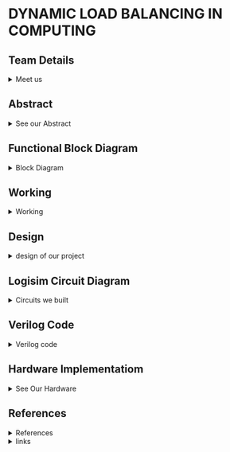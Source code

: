 # DYNAMIC LOAD BALANCING IN COMPUTING

<!-- First Section -->
## Team Details
<details> 
  <summary>Meet us</summary>

  > Semester: 3rd Sem B. Tech. CSE

  > Section: S2

  >Team-ID: S2-T16 

  > Member-1:	G. SANTHOSH BALAJI , 231CS224 , santhoshbalajig.231cs224@nitk.edu.in


  > Member-2:	M. DATTATREYA LAXMI NARASIMHA , 231CS231, manepallidattatreyalaxminarasimha.231cs231@nitk.edu.in


  > Member-3:	T. SAI NISHNATH RAO , 231CS260 , tungenasainishnathrao.231cs260@nitk.edu.in

</details>

<!-- Second Section -->
## Abstract
<details>
  <summary>See our Abstract</summary>
  
 ### Motivation
 
  In an era where computing demands are increasing hence, efficient resource management is crucial to
  ensure better performance and reliability in distributed systems and cloud infrastructures.
  General static load balancing methods generally fail in dynamically changing workloads, 
  leading to inefficiencies. Dynamic load balancing emerges as a crucial solution.

### Problem Statement

This project aims to create a dynamic load balancing system that automatically adjusts on how workloads are shared among servers to prevent any single server from becoming
overwhelmed. The goal is to improve overall system speed and efficiency, especially when the number
of tasks change.

### Features

• The clock is used to synchronize the operations of all components. This guarantees that no two
tasks are allocated at the same time, preventing conflicts or misallocations. It displays the time
for the request to get accepted by server.

• LEDs are incorporated to provide real-time visual feedback of the system’s operation.

• If a server’s counter exceeds a predefined threshold, the system initiates load rebalancing.Which
reassigns the request to different server.

• Dynamic load balancing systems can prioritize certain tasks over others based on predefined
criteria such as urgency, resource intensity or deadline.

• Dynamic load balancing can reduce the overall power consumption of a system.


</details>



## Functional Block Diagram
<details>
  <summary>Block Diagram</summary>  


![dds](https://github.com/user-attachments/assets/120739ab-7096-4d4e-b12c-97c9306b10cf)

</details>

## Working

<details>

<summary>Working</summary>

### Working

 ####  Load Balancer Description
 Dynamic Load Balancer is designed to distribute tasks efficiently across three servers based on their current
 load. It receives an 8-bit input, where each bit represents a specific task, once a task is identified it compares
 loads of the three servers and assigns the task to the least loaded server. After allocation it checks whether
 any of the servers are approaching the predefined load threshold If one or more servers are nearing this
 threshold, the load balancer generates a signal alerting the system to the increasing load. If all servers exceed
 the threshold, an overload signal is triggered, indicating that no server can take more tasks without being
 overburdened. The system operates continuously, processing tasks one by one and dynamically distributing
 them to maintain load balance across the servers.

 ![main](https://github.com/user-attachments/assets/cbaecf4f-cd7a-4c8b-b6c9-8c8193ffef83)

 (a) Truth Table of Load Balancer
  #### Key Components of the Load Balancer Design
 ##### Priority Encoder (8-to-3):
 • Function:
 Converts an 8-bit input signal (representing tasks) into a 3-bit output signal. The 3-bit output indicates
 the position of the highest-priority task (i.e., the first non-zero bit).
 • Working:
 The encoder checks each bit of the input from highest (bit 7) to lowest (bit 0). It outputs a 3-bit code
 representing the index of the highest-priority bit that is set to ’1’.

 ![priority](https://github.com/user-attachments/assets/61c136fe-c99c-4280-8bc4-404c98759d13)

(b) Priority encoder Truth Table

  ##### Decoder (3-to-8):
 • Function:
 Takes the 3-bit input from the priority encoder and outputs an 8-bit signal, with one bit set to ’1’
 representing the corresponding task position.
 • Working:
 The decoder maps the 3-bit input to a single active line in the 8-bit output. This active line represents
 the task that will be processed, with all other tasks cleared.

 ![decoder](https://github.com/user-attachments/assets/1bd82847-305a-490c-80a1-73d795971b6f)

 (c) Decoder 3 to 8 Truth Table
 ##### Multiplexer:
 • Function:
 The Multiplexer (MUX) has several inputs and additional input called select lines and a single output
 which is based on the select lines.
 • Working:
 The Multiplexer (MUX) selects one of several input signals and forwards the selected input into a
 single output line based on the select lines which determines the qualities of the output.

 ![multiplexer](https://github.com/user-attachments/assets/041799ca-4433-4c58-a7b3-64344bb4e392)

(d) Multiplexer Truth Table
 ##### D Flip-Flop:
 • Function:
 A simple memory element used to store a bit value. It updates its output on the rising edge of the
 clock or reset signal.
 
• Working:
 In this circuit, the D flip-flop is not explicitly used in the load balancer design, but it could be used
 for task or state synchronization.
  ##### 4-Bit Comparator:
 • Function:
 Compares two 4-bit inputs and outputs signal indicates whether inputs are equal or which input is
 greater.
 
 • Working:
 The comparators in this circuit are used to compare the current load of the servers. They help identify
 which server has the least number of tasks.
 
 • Comparison Equation for server counts:
 
 server1_least=(server1_count<=server2_count)(server1_count<=server3_count)
 
 server2_least=(server2_count<=server3_count)(server2_count<server1_count)
 
 server3_least=(server3_count<server1_count)(server3_count<server2_count
 

![4-bit comp](https://github.com/user-attachments/assets/3776bd52-cf93-47ec-8c96-367949245a94)

 (e) 4-bit comparator Truth Table
 ##### 4-Bit Counter:
 • Function:
 Increments a 4-bit count on each clock cycle.
 • Working:
 When a clock is at positive edge then the counter increases by one unit
 
 • Server Count Update:

 ![server](https://github.com/user-attachments/assets/61b1d390-d7ac-4175-a77b-39584d037de1)

 
##### HEX-Display:
 • Function: HEX display is a type of 7-segment display designed to represent hexadecimal (base-16)
 digits. It can display numbers from 0 to 9 and letters from A to F, which correspond to hexadecimal
 digits.The hex display operates using binary inputs that are converted into hexadecimal output.
#### Load balancing Module
 ##### Input Signals:
 • Tasks: An 8-bit input representing available tasks.
 
 • Clock and Reset: Clock and reset signals for synchronous operation.
 
##### Output Signals:
 • HEX-display: HEX display’s are used for indicating the number of tasks assigned to a server.
 
 • LED: LED’s are used to indicate the overload and trigger.
 
 • Trigger: Signal indicating if any server’s task count exceeds a threshold.
 
 • Overload: Signal indicating if all servers’ task counts exceed the threshold.
 
 ##### Internal Logic:
 • Task Encoding: The Priority Encoder encodes the current task to a 3-bit code representing the
 highest-priority task.
 
 • Task Decoding: The Decoder decodes this 3-bit code to an 8-bit signal representing the remaining
 tasks after processing the current one.
 
 • Task Assignment: The output of the 3-Input 4-bit comparator we built , the server with the fewest
 tasks receives the new task. The multiplexer is used to assign the corresponding server hence the task
 counter is incremented.
 
 • Task Update: The 8-Input Flip-Flop register updates to reflect the remaining tasks.
 
 • Threshold Monitoring: The Comparator compares each server’s count with a threshold (set to 3).
 
 If any server exceeds the threshold, the system triggers for rebalancing an LED is used to display it .
 
 If all servers exceed the threshold, the system overloads a LED is used to display it.
 #### Operation Flow
 • Task Input: The input (8 bits) indicates which tasks are currently available.
 
 • Priority Encoding: The priority encoder identifies the highest priority active task.
 
 • Task Assignment: The decoder activates the corresponding task output, allowing the system to
 determine which task is to be handled next.
 
 • Load Tracking: The comparator compares the current load on each server. Then a multiplexer is
 used to assign the task to the server with the least current load.
 
 • Threshold Monitoring: If the load on any server exceeds a predefined threshold, the overload
 signal is activated, allowing for potential scaling or alerting mechanisms.


### Flowchart



![flowchart](https://github.com/user-attachments/assets/cf6bb252-001f-4627-a021-8c0b6b446b7e)


</details>

## Design
<details>
  <summary>design of our project</summary>
  
  ### Load balancing Module
  
 ##### Input Signals:
 • Tasks: An 8-bit input representing available tasks.
 
 • Clock and Reset: Clock and reset signals for synchronous operation.
 
##### Output Signals:
 • HEX-display: HEX display’s are used for indicating the number of tasks assigned to a server.
 
 • LED: LED’s are used to indicate the overload and trigger.
 
 • Trigger: Signal indicating if any server’s task count exceeds a threshold.
 
 • Overload: Signal indicating if all servers’ task counts exceed the threshold.
 
 ##### Internal Logic:
 • Task Encoding: The Priority Encoder encodes the current task to a 3-bit code representing the
 highest-priority task.
 
 • Task Decoding: The Decoder decodes this 3-bit code to an 8-bit signal representing the remaining
 tasks after processing the current one.
 
 • Task Assignment: The output of the 3-Input 4-bit comparator we built , the server with the fewest
 tasks receives the new task. The multiplexer is used to assign the corresponding server hence the task
 counter is incremented.
 
 • Task Update: The 8-Input Flip-Flop register updates to reflect the remaining tasks.
 
 • Threshold Monitoring: The Comparator compares each server’s count with a threshold (set to 3).
 
 If any server exceeds the threshold, the system triggers for rebalancing an LED is used to display it .
 
 If all servers exceed the threshold, the system overloads a LED is used to display it.
 ### Operation Flow
 • Task Input: The input (8 bits) indicates which tasks are currently available.
 
 • Priority Encoding: The priority encoder identifies the highest priority active task.
 
 • Task Assignment: The decoder activates the corresponding task output, allowing the system to
 determine which task is to be handled next.
 
 • Load Tracking: The comparator compares the current load on each server. Then a multiplexer is
 used to assign the task to the server with the least current load.
 
 • Threshold Monitoring: If the load on any server exceeds a predefined threshold, the overload
 signal is activated, allowing for potential scaling or alerting mechanisms.


### Flowchart


![flowchart](https://github.com/user-attachments/assets/cf6bb252-001f-4627-a021-8c0b6b446b7e)
</details>


## Logisim Circuit Diagram

<details>

<summary>Circuits we built</summary>


![S2-T16](https://github.com/user-attachments/assets/fbabd67f-6a85-46a2-ba13-0e4d5a0a6395)
• The Dynamic Load Balancer Circuit dynamically allocates tasks to three servers based on their load,
ensuring even distribution.  
• The main components and their functionality are as follows:  
• Task Input Queue: Tasks are queued up here, ready to be assigned to one of the servers.  
• Load Comparator and Logic Gates: These components monitor the current load on each server and
compare them. As they are decribed below.  
• Servers (S1, S2, S3): Three servers handle tasks, each with a load counter.  
• Display Indicators:  
– Red Display indicates tasks assigned to Server-1.  
– Blue Display indicates tasks assigned to Server-2.  
– Pink Display indicates tasks assigned to Server-3.  
• Overload Detection: An overload LED lights up if any server reaches the load threshold.  
• Rebalancing Trigger: If a server is overloaded, load rebalancing is triggered.  
• Control Signals: Clock pulse to assign tasks. Reset button to reset the circuit.  

![8-Input flip flop ](https://github.com/user-attachments/assets/ca8849b2-f49e-4251-802b-7bdd85dd3bb5)

The 8-input Flip-Flop circuit is designed to store 8 bits of data at a time.  
Working:  
• Inputs: There are 8 input lines, along with a clock (clk) and a clear.  
• The clear button resets the flip-flops when set to 1.  
• Flip-Flops: The 8 individual flip-flops store each bit of the input.Each flip-flop has an clear button
and a output (Q).  
• Output: The stored 8-bit data is provided as output with 8-bits  

![3-Input 4-bit comparator ](https://github.com/user-attachments/assets/28bf059e-dcfb-48a0-a1cf-7f78662a216f)

The 3-input, 4-bit comparator is designed to compare the counters of three servers (Server-1, Server-2, and
Server-3). Each server provides a 4-bit input, which represents its current load or task count.  
Working:  
• Inputs: The 4-bit counters from each server are fed into the comparator.  
• Logic Gates: The comparator uses a combination of AND, OR, and NOT gates to compare the inputs
from the three servers.  
• The logic gates process the inputs to determine which server has the smallest count.  
• Outputs: After comparison, three outputs are generated for each server the server with least connections in high and remaining are low.  
  
</details>

## Verilog Code
<details>
<summary>Verilog code</summary>  
  
<details>

<summary>Gate-level</summary>

#### Load balancer:

 The load balancer continuously monitors the task counts of each server. If any server's load exceeds a predefined threshold, the system generates an overload signal, indicating that the server is at capacity. This design enhances the efficiency and performance of the overall system, especially in dynamic computing environments where task loads fluctuate.

 
    module load_balancer_gate_level (
    input [7:0] tasks,
    input clk, reset,
    output reg [3:0] server1_count, server2_count, server3_count,
    output trigger,
    output overload
    );

    wire [2:0] priority_task;
    wire [7:0] remaining_tasks;
    reg [7:0] tasks_reg;
    
    wire server1_least, server2_least, server3_least;

    
    priority_encoder_8to3 encoder(.in(tasks_reg), .out(priority_task));

    
    decoder_3to8 decoder(.in(priority_task), .out(remaining_tasks));

    
    always @(posedge clk or posedge reset) begin
        if (reset)
            tasks_reg <= tasks;
        else if (tasks_reg != 0)
            tasks_reg <= remaining_tasks;
    end

   
    comparator_4bit comp1(.a(server1_count), .b(server2_count), .less_than(server1_least));
    comparator_4bit comp2(.a(server2_count), .b(server3_count), .less_than(server2_least));
    comparator_4bit comp3(.a(server3_count), .b(server1_count), .less_than(server3_least));

    
    always @(posedge clk or posedge reset) begin
        if (reset) begin
            server1_count <= 0;
            server2_count <= 0;
            server3_count <= 0;
        end
        else if (tasks_reg != 0) begin
            if (server1_least) 
                server1_count <= server1_count + 1;
            else if (server2_least) 
                server2_count <= server2_count + 1;
            else 
                server3_count <= server3_count + 1;
        end
    end

    reg [3:0]threshold = 4'b0011;
    wire server1_threshold, server2_threshold, server3_threshold;

    comparator_4bit thre1(.a(threshold), .b(server1_count), .less_than(server1_threshold));
    comparator_4bit thre2(.a(threshold), .b(server2_count), .less_than(server2_threshold));
    comparator_4bit thre3(.a(threshold), .b(server3_count), .less_than(server3_threshold));

    or(trigger,server1_threshold,server2_threshold,server3_threshold);
    and(overload,server1_threshold,server2_threshold,server3_threshold);

    endmodule

#### Priority Encoder (8-to-3):
This module takes an 8-bit input representing tasks and outputs a 3-bit signal indicating the highest priority task. The highest bit represents the task that should be assigned first based on the current load.


    module priority_encoder_8to3 (
    input [7:0] in,
    output [2:0] out
    );

    wire in_high, in_mid;
    wire in7_or_in6, in7_or_in6_or_in5, in7_or_in6_or_in5_or_in4, in3_or_in2, not_in6, not_in_high, not_in_mid;


    or (in7_or_in6, in[7], in[6]);
    or (in7_or_in6_or_in5, in7_or_in6, in[5]);
    or (in_high, in7_or_in6_or_in5, in[4]);


    or (in3_or_in2, in[3], in[2]);
    assign in_mid = in3_or_in2;


    and (out[2], in_high);

    not (not_in_high, in_high);
    and (Y1_mid_term, not_in_high, in_mid);
    or (Y1_or_term, in[7], in[6], Y1_mid_term);
    and (out[1], Y1_or_term);

    not (not_in6, in[6]);
    not (not_in_mid, in_mid);
    and (Y0_mid_term1, not_in6, in[5]);
    and (Y0_mid_term2, not_in_high, not_in_mid, in[1]);
    or (Y0_or_term, in[7], Y0_mid_term1, Y0_mid_term2);
    and (out[0], Y0_or_term);

    endmodule

#### Decoder (3-to-8):
The decoder converts the 3-bit output from the priority encoder back into an 8-bit signal. This 8-bit signal activates the corresponding task output, ensuring that the correct task is assigned to the identified server.

    module decoder_3to8 (
    input [2:0] in,
    output [7:0] out
    );

    wire in0_inv, in1_inv, in2_inv;

    not (in0_inv, in[0]);
    not (in1_inv, in[1]);
    not (in2_inv, in[2]);

    and (out[0], in0_inv, in1_inv, in2_inv);
    and (out[1], in[0], in1_inv, in2_inv);
    and (out[2], in0_inv, in[1], in2_inv);
    and (out[3], in[0], in[1], in2_inv);
    and (out[4], in0_inv, in1_inv, in[2]);
    and (out[5], in[0], in1_inv, in[2]);
    and (out[6], in0_inv, in[1], in[2]);
    and (out[7], in[0], in[1], in[2]);

    endmodule

#### D Flip-Flop: 
This flip-flop is used to store the current state of the task and updates the state on the rising edge of the clock. It ensures that the system correctly tracks which tasks are currently being processed.

    module d_flip_flop (
    input clk, reset, d,
    output reg q
    );


    always @(posedge clk or posedge reset) begin
        if (reset)
            q <= 0;
        else
            q <= d;
    end

    endmodule
#### 4-Bit Comparator: 
The comparator is essential for comparing the task counts of the three servers. It determines which server has the least load and therefore should receive the next task. By continually comparing the loads, the system can make informed decisions on task distribution.

    module comparator_4bit (
      input [3:0] a,
      input [3:0] b,
      output less_than
     );
  
  
    wire eq0, eq1, eq2, eq3;
    wire lt0, lt1, lt2, lt3;
  
    wire eq01, eq012, eq0123;
    wire lt01, lt012, lt0123;
  
    xnor(eq0, a[0], b[0]);
    xnor(eq1, a[1], b[1]);
    xnor(eq2, a[2], b[2]);
    xnor(eq3, a[3], b[3]);
  
    and(lt0, ~a[0], b[0]);
    and(lt1, ~a[1], b[1]);
    and(lt2, ~a[2], b[2]);
    and(lt3, ~a[3], b[3]);
  
    and(eq01, eq0, eq1);
    and(eq012, eq01, eq2);
    and(eq0123, eq012, eq3);
  
    wire eq1_and_lt0, eq2_and_lt01, eq3_and_lt012;
    and(eq1_and_lt0, eq1, lt0);
    or(lt01, lt1, eq1_and_lt0);
  
    and(eq2_and_lt01, eq2, lt01);
    or(lt012, lt2, eq2_and_lt01);
  
    and(eq3_and_lt012, eq3, lt012);
    or(lt0123, lt3, eq3_and_lt012);
  
    assign less_than = lt0123;

    endmodule

#### 2-Bit Counter: 

This counter keeps track of the number of tasks assigned to each server. It increments its count on each clock cycle, allowing the load balancer to monitor the distribution of tasks accurately.


    module counter_2bit (
    input clk, reset,
    output reg [1:0] count
    );


    always @(posedge clk or posedge reset) begin
        if (reset)
            count <= 0;
        else
            count <= count + 1;
    end
    endmodule


   
</details>
    

<details>

<summary>Behaviourial model</summary>


    module load_balancer_behavioral (
    input [7:0] tasks,
    input clk,
    input reset,
    output reg [3:0] server3_count,
    output reg [3:0] server2_count,
    output reg [3:0] server1_count,
    output reg trigger,
    output reg overload
    );

    reg [3:0] server_load [0:2];
    integer i;

    always @(posedge clk or posedge reset) begin
        if (reset) begin
            server3_count <= 0;  
            server2_count <= 0;
            server1_count <= 0;
            server_load[0] <= 2;
            server_load[1] <= 0;
            server_load[2] <= 0;
            trigger <= 0;
            overload <= 0;
        end 
        else begin
            for (i = 0; i < 8; i = i + 1) begin
                if (tasks[i] == 1) begin
                    if (server_load[0] <= server_load[1] && server_load[0] <= server_load[2]) begin
                        server_load[0] <= server_load[0] + 1;
                        server3_count <= server3_count + 1;
                    end
                    else if (server_load[1] <= server_load[0] && server_load[1] <= server_load[2]) begin
                        server_load[1] <= server_load[1] + 1;
                        server2_count <= server2_count + 1;
                    end
                    else begin
                        server_load[2] <= server_load[2] + 1;
                        server1_count <= server1_count + 1;
                    end
                end
            end
        end


        if (server1_count >= 4'b0011 || server2_count >= 4'b0011 || server3_count >= 4'b0011) begin
            trigger <= 1'b1;
        end 
        else begin
            trigger <= 1'b0;
        end


        if (server1_count >= 4'b0011 && server2_count >= 4'b0011 && server3_count >= 4'b0011) begin
            overload <= 1'b1;
        end 
        else begin
            overload <= 1'b0;
        end
    end
    endmodule
    
</details>

 <details>

<summary>Test bench</summary>


    module testbench;
    reg [7:0] tasks;
    reg clk, reset;
    wire [3:0] server1_count, server2_count, server3_count;
    wire trigger;
    wire overload;
    integer i, num_tasks;

    load_balancer lb(.tasks(tasks), .clk(clk), .reset(reset), .server1_count(server1_count), .server2_count(server2_count), .server3_count(server3_count), .trigger(trigger), .overload(overload));
 
    always #5 clk = ~clk;

    initial begin
        clk = 0; 
        reset = 1; 
        tasks = 8'b1011111;
        
        num_tasks = 0;
        for (i = 0; i < 8; i = i + 1) begin
            if (tasks[i] == 1'b1)
                num_tasks = num_tasks + 1;
        end 

        #10 reset = 0; 
        
        for (i = 0; i < num_tasks; i = i + 1) begin
            #10;
        end

        $finish;
    end

    
    initial begin
        $dumpfile("DDS.vcd");
        $dumpvars(0,testbench);
        $display("Task queue:%b",tasks);
        $monitor("Time: %0d || Server3: %d || Server2: %d || Server1: %d || trigger: %b || overload: %b ", $time, server1_count, server2_count, server3_count, trigger, overload);
    end
    
    endmodule

</details>

<details>

 <summary>verilog output</summary>

 ![outputs](https://github.com/user-attachments/assets/d7570b58-e32a-4a2e-9241-f970a2bfe7e0)

  </details>

  </details>

## Hardware Implementatiom
<details>
  <summary>See Our Hardware</summary>

  
In this project, we aim to design a dynamic load balancer circuit using fundamental digital components.
The initial design was intended to distribute tasks across three servers by dynamically assessing and
balancing the load. However, due to the complexity involved, we have scaled the design down to
manage load balancing across two servers.
  
### Componenents Used:
  • Parallel In Parallel Out (PIPO) register
  
  • D-flip flops
  
  • comparators
  
  • 4-bit binary counters
  
  • and gates
  
  • not gates
  
### Design Components and Functionality:

1. Parallel-in Parallel-out (PIPO) Register:
The PIPO register is used to capture and hold load information for both servers simultaneously. This
allows parallel input and output of the load values for Server 1 and Server 2, enabling immediate
availability of load values for comparison and routing.

2. D-Flip Flops:
D-flip flops are incorporated for temporary data storage and to ensure stable control signals. They
store the comparator results and provide a synchronized output signal that directs tasks to the correct
server.

2. Comparators:
A single comparator is employed to evaluate the load levels between the two servers. The comparator
checks if the load on Server 1 is less than or equal to the load on Server 2, outputting a control signal
based on this evaluation.

4. 4-Bit Binary Counters:
Each server is equipped with a 4-bit binary counter to track its current load level. These counters
increment with each task assigned to the server, allowing the system to keep a dynamic record of
workload distribution.

6. AND Gates:
AND gates are used to control the task-routing logic. They help direct the tasks to the correct server
based on the output of the comparator and the state of the D-flip flops, ensuring that tasks are assigned
only when specific conditions are met.

8. NOT Gates:
NOT gates are utilized to invert signals within the control logic. For example, when directing tasks to
a server with a lower load, a NOT gate may be used to ensure that the selection signal is appropriately
adjusted to block tasks from routing to a fully loaded server.


### Circuit Operation:

1. Load Capture and Comparison:
The load levels for Server 1 and Server 2 are captured by the PIPO register and outputted to the
comparator. The comparator evaluates the load levels and generates a control signal based on which
server has the lower or equal load level.

3. Task Routing:
The control signal from the comparator is sent to the D-flip flops, which stabilize the output to the
routing control logic. The output from the D-flip flops, in combination with AND gates, controls a
2-to-1 multiplexer that directs incoming tasks to the server with the lower load.

5. Load Tracking and Updating:
Once a task is routed to a server, its corresponding 4-bit binary counter increments to reflect the
new load level. This updated load level is captured by the PIPO register on the next cycle, allowing
continuous monitoring and balancing of workloads.

### Final Working:

This two-server dynamic load balancer circuit leverages the PIPO register, D-flip flops, a comparator,
4-bit binary counters, and basic logic gates to manage and distribute tasks dynamically based on load
levels. This design provides a foundational approach for load balancing, which can be extended or
modified to accommodate additional servers in future iterations.


  
</details>

## References
<details>

  <summary>References</summary>
  [Cardellini et al., 1999] Cardellini, V., Colajanni, M., and Yu, P. S. (1999). Dynamic load balancing on
  web-server systems. IEEE Internet computing, 3(3):28–39.
  
</details>
<details>

  <summary>links</summary>
  
https://www.geeksforgeeks.org/load-balancing-algorithms/  
https://kemptechnologies.com/load-balancer/load-balancing-algorithms-techniques/  
https://www.cloudflare.com/learning/performance/types-of-load-balancing-algorithms/  
  
  </details>


